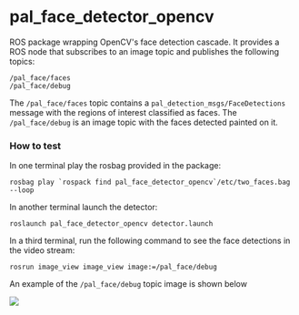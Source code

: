 

pal_face_detector_opencv
========================

ROS package wrapping OpenCV's face detection cascade. It provides a ROS node that subscribes to an image topic and publishes the following topics:

   ```
   /pal_face/faces
   /pal_face/debug
   ```

The `/pal_face/faces` topic contains a `pal_detection_msgs/FaceDetections` message with the regions of interest classified as faces.
The `/pal_face/debug` is an image topic with the faces detected painted on it.


### How to test

In one terminal play the rosbag provided in the package:

   ```
   rosbag play `rospack find pal_face_detector_opencv`/etc/two_faces.bag --loop
   ```

In another terminal launch the detector:

   ```
   roslaunch pal_face_detector_opencv detector.launch
   ```

In a third terminal, run the following command to see the face detections in the video stream:

   ```
   rosrun image_view image_view image:=/pal_face/debug
   ```

An example of the `/pal_face/debug` topic image is shown below


<img align="left" src="https://github.com/jordi-pages/pal_face_detector_opencv/blob/master/etc/pal_face_debug.jpg?raw=true" />

